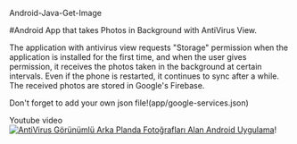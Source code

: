 Android-Java-Get-Image

#Android App that takes Photos in Background with AntiVirus View.

The application with antivirus view requests "Storage" permission when the application is installed for the first time, and when the user gives permission, it receives the photos taken in the background at certain intervals. Even if the phone is restarted, it continues to sync after a while. The received photos are stored in Google's Firebase.

Don't forget to add your own json file!(app/google-services.json)




Youtube video
[![AntiVirus Görünümlü Arka Planda Fotoğrafları Alan Android Uygulama](https://i9.ytimg.com/vi/MZnG4JAUNj0/mq3.jpg?sqp=CJDMpo4G&rs=AOn4CLAu6kSA-vdnDKk4sGRTbg6eF2uz3Q)](https://youtu.be/MZnG4JAUNj0 "")!
